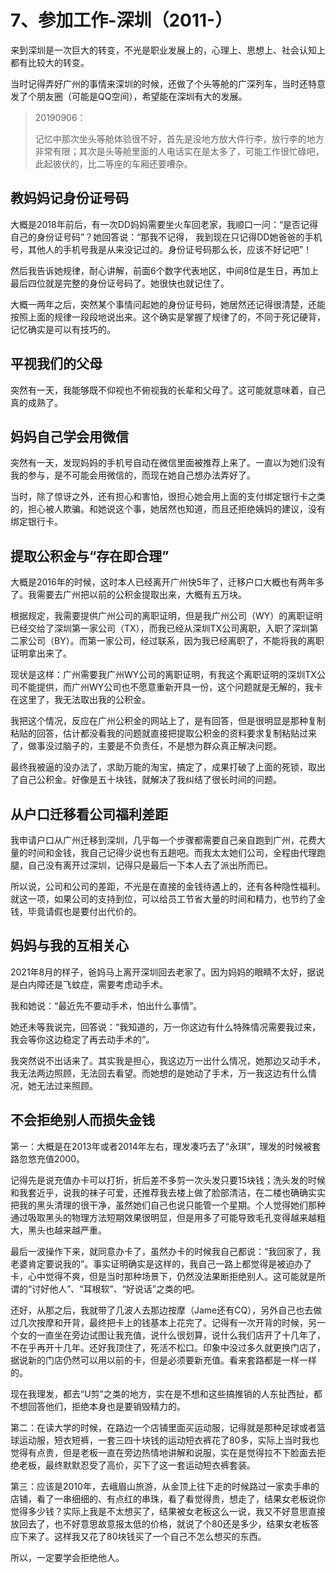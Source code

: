 # 7、参加工作-深圳（2011-）

来到深圳是一次巨大的转变，不光是职业发展上的，心理上、思想上、社会认知上都有比较大的转变。

当时记得弄好广州的事情来深圳的时候，还做了个头等舱的广深列车，当时还特意发了个朋友圈（可能是QQ空间），希望能在深圳有大的发展。

> 20190906：
>
> 记忆中那次坐头等舱体验很不好，首先是没地方放大件行李，放行李的地方非常有限；其次是头等舱里面的人电话实在是太多了，可能工作很忙碌吧，此起彼伏的，比二等座的车厢还要嘈杂。

## 教妈妈记身份证号码

大概是2018年前后，有一次DD妈妈需要坐火车回老家，我顺口一问：“是否记得自己的身份证号码”？她回答说：“那我不记得， 我到现在只记得DD她爸爸的手机号，其他人的手机号我是从来没记过的。身份证号码那么长，应该不好记吧”！

然后我告诉她规律，耐心讲解，前面6个数字代表地区，中间8位是生日，再加上最后四位就是完整的身份证号码了。她很快也就记住了。

大概一两年之后，突然某个事情问起她的身份证号码，她居然还记得很清楚，还能按照上面的规律一段段地说出来。这个确实是掌握了规律了的，不同于死记硬背，记忆确实是可以有技巧的。

## 平视我们的父母

突然有一天，我能够既不仰视也不俯视我的长辈和父母了。这可能就意味着，自己真的成熟了。

## 妈妈自己学会用微信

突然有一天，发现妈妈的手机号自动在微信里面被推荐上来了。一直以为她们没有我的参与，是不可能会用微信的，而现在她自己想办法弄好了。

当时，除了惊讶之外，还有担心和害怕，很担心她会用上面的支付绑定银行卡之类的，担心被人欺骗。和她说这个事，她居然也知道，而且还拒绝姨妈的建议，没有绑定银行卡。

## 提取公积金与“存在即合理”

大概是2016年的时候，这时本人已经离开广州快5年了，迁移户口大概也有两年多了。我需要去广州把以前的公积金提取出来，大概有五万块。

根据规定，我需要提供广州公司的离职证明，但是我广州公司（WY）的离职证明已经交给了深圳第一家公司（TX），而我已经从深圳TX公司离职，入职了深圳第二家公司（BY）。而第一家公司，经过联系，因为我已经离职了，不能将我的离职证明拿出来了。

现状是这样：广州需要我广州WY公司的离职证明，有我这个离职证明的深圳TX公司不能提供，而广州WY公司也不愿意重新开具一份，这个问题就是无解的，我卡在这里了，我无法取出我的公积金。

我把这个情况，反应在广州公积金的网站上了，是有回答，但是很明显是那种复制粘贴的回答，估计都没看我的问题就直接把提取公积金的资料要求复制粘贴过来了，做事没过脑子的，主要是不负责任，不是想为群众真正解决问题。

最终我被逼的没办法了，求助万能的淘宝，搞定了，成果打破了上面的死锁，取出了自己公积金。好像是五十块钱，就解决了我纠结了很长时间的问题。

## 从户口迁移看公司福利差距

我申请户口从广州迁移到深圳，几乎每一个步骤都需要自己亲自跑到广州，花费大量的时间和金钱，我自己记得少说也有五趟吧。而我太太她们公司，全程由代理跑腿，自己没有离开过深圳，记得只是最后一下本人去了派出所而已。

所以说，公司和公司的差距，不光是在直接的金钱待遇上的，还有各种隐性福利。就这一项，如果公司的支持到位，可以给员工节省大量的时间和精力，也节约了金钱，毕竟请假也是要付出代价的。

## 妈妈与我的互相关心

2021年8月的样子，爸妈马上离开深圳回去老家了。因为妈妈的眼睛不太好，据说是白内障还是飞蚊症，需要考虑动手术。

我和她说：“最近先不要动手术，怕出什么事情”。

她还未等我说完，回答说：“我知道的，万一你这边有什么特殊情况需要我过来，我会等你这边稳定了再去动手术的”。

我突然说不出话来了。其实我是担心，我这边万一出什么情况，她那边又动手术，我无法两边照顾，无法回去看望。而她想的是她动了手术，万一我这边有什么情况，她无法过来照顾。

## 不会拒绝别人而损失金钱

第一：大概是在2013年或者2014年左右，理发凑巧去了“永琪”，理发的时候被套路忽悠充值2000。

记得先是说充值办卡可以打折，折后差不多剪一次头发只要15块钱；洗头发的时候和我套近乎，说我的袜子可爱，还推荐我去楼上做了脸部清洁，在二楼也确确实实把我的黑头清理的很干净，虽然她们自己也说只能管一个星期。个人觉得她们那种通过吸取黑头的物理方法短期效果很明显，但是用多了可能导致毛孔变得越来越粗大，黑头也越来越严重。

最后一波操作下来，就同意办卡了，虽然办卡的时候我自己都说：“我回家了，我老婆肯定要说我的”。事实证明确实是这样的，我自己一路上都觉得是被迫办了卡，心中觉得不爽，但是当时那种场景下，仍然没法果断拒绝别人。这可能就是所谓的“讨好他人”、“耳根软”、“好说话”之类的吧。

还好，从那之后，我就带了几波人去那边按摩（Jame还有CQ），另外自己也去做过几次按摩和开背，最终把卡上的钱基本上花完了。记得有一次开背的时候，另一个女的一直坐在旁边试图让我充值，说什么很划算，说什么我们店开了十几年了，不在乎再开十几年。还好我顶住了，死活不松口。印象中没过多久就更换门店了，据说新的门店仍然可以用以前的卡，但是必须要新充值。看来套路都是一样一样的。

现在我理发，都去“U剪”之类的地方，实在是不想和这些搞推销的人东扯西扯，都不想回答他们，拒绝本身也是要销毁精力的。

第二：在读大学的时候，在路边一个店铺里面买运动服，记得就是那种足球或者篮球运动服，短衣短裤，一套三四十块钱的运动短衣裤花了80多，实际上当时我也觉得有点贵，但是老板一直在旁边热情地讲解和说服，实在是觉得拉不下脸面去拒绝老板，最终默默忍受了高价，买下了这一套运动短衣裤套装。

第三：应该是2010年，去峨眉山旅游，从金顶上往下走的时候路过一家卖手串的店铺，看了一串细细的、有点红的串珠，看了看觉得贵，想走了，结果女老板说你觉得多少钱？实际上我是不太想买了，结果被女老板这么一说，我又不好意思直接放回去了，也不好意思故意报太低的价格，就说了个80还是多少，结果女老板答应下来了。这样我又花了80块钱买了一个自己不怎么想买的东西。

所以，一定要学会拒绝他人。
